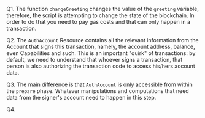Q1. The function `changeGreeting` changes the value of the `greeting` variable, therefore, the script is attempting to change the state of the blockchain. In order to do that you need to pay gas costs and that can only happen in a transaction.

Q2. The `AuthAccount` Resource contains all the relevant information from the Account that signs this transaction, namely, the account address, balance, even Capabilities and such. This is an important "quirk" of transactions: by default, we need to understand that whoever signs a transaction, that person is also authorizing the transaction code to access his/hers account data.

Q3. The main difference is that `AuthAccount` is only accessible from within the `prepare` phase. Whatever manipulations and computations that need data from the signer's account need to happen in this step.

Q4. 